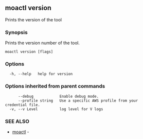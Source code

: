 ## moactl version

Prints the version of the tool

### Synopsis

Prints the version number of the tool.

```
moactl version [flags]
```

### Options

```
  -h, --help   help for version
```

### Options inherited from parent commands

```
      --debug            Enable debug mode.
      --profile string   Use a specific AWS profile from your credential file.
  -v, --v Level          log level for V logs
```

### SEE ALSO

* [moactl](moactl.md)	 - 

